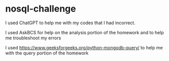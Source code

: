 # nosql-challenge

I used ChatGPT to help me with my codes that I had incorrect. 

I used AskBCS for help on the analysis portion of the homework and to help me troubleshoot my errors 

I used https://www.geeksforgeeks.org/python-mongodb-query/ to help me with the query portion of the homework 

